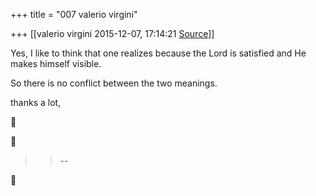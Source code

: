 +++
title = "007 valerio virgini"

+++
[[valerio virgini	2015-12-07, 17:14:21 [Source](https://groups.google.com/g/samskrita/c/wa_D34WAI6o)]]



Yes, I like to think that one realizes because the Lord is satisfied and He makes himself visible.

So there is no conflict between the two meanings.

  

thanks a lot,

  





> 
> > 
> > --  
> > 
> > 



